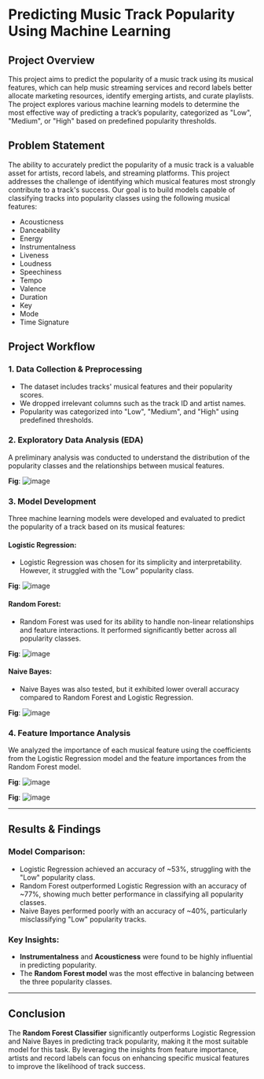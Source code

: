 # Predicting Music Track Popularity Using Machine Learning

## Project Overview
This project aims to predict the popularity of a music track using its musical features, which can help music streaming services and record labels better allocate marketing resources, identify emerging artists, and curate playlists. The project explores various machine learning models to determine the most effective way of predicting a track’s popularity, categorized as "Low", "Medium", or "High" based on predefined popularity thresholds.

## Problem Statement
The ability to accurately predict the popularity of a music track is a valuable asset for artists, record labels, and streaming platforms. This project addresses the challenge of identifying which musical features most strongly contribute to a track's success. Our goal is to build models capable of classifying tracks into popularity classes using the following musical features:

- Acousticness
- Danceability
- Energy
- Instrumentalness
- Liveness
- Loudness
- Speechiness
- Tempo
- Valence
- Duration
- Key
- Mode
- Time Signature

## Project Workflow

### 1. Data Collection & Preprocessing
- The dataset includes tracks' musical features and their popularity scores.
- We dropped irrelevant columns such as the track ID and artist names.
- Popularity was categorized into "Low", "Medium", and "High" using predefined thresholds.

### 2. Exploratory Data Analysis (EDA)
A preliminary analysis was conducted to understand the distribution of the popularity classes and the relationships between musical features.

**Fig**: ![image](https://github.com/Vartikaac/Predicting-Music_Trends_with_MachineLearning/blob/main/results/DC.png)


### 3. Model Development
Three machine learning models were developed and evaluated to predict the popularity of a track based on its musical features:

#### Logistic Regression:
- Logistic Regression was chosen for its simplicity and interpretability. However, it struggled with the "Low" popularity class.

**Fig**: ![image](https://github.com/Vartikaac/Predicting-Music_Trends_with_MachineLearning/blob/main/results/LR.png)

#### Random Forest:
- Random Forest was used for its ability to handle non-linear relationships and feature interactions. It performed significantly better across all popularity classes.

**Fig**: ![image](https://github.com/Vartikaac/Predicting-Music_Trends_with_MachineLearning/blob/main/results/RF.png)

#### Naive Bayes:
- Naive Bayes was also tested, but it exhibited lower overall accuracy compared to Random Forest and Logistic Regression.

**Fig**: ![image](https://github.com/Vartikaac/Predicting-Music_Trends_with_MachineLearning/blob/main/results/NB.png)

### 4. Feature Importance Analysis
We analyzed the importance of each musical feature using the coefficients from the Logistic Regression model and the feature importances from the Random Forest model.

**Fig**: ![image](https://github.com/Vartikaac/Predicting-Music_Trends_with_MachineLearning/blob/main/results/LR_1.png)


**Fig**: ![image](https://github.com/Vartikaac/Predicting-Music_Trends_with_MachineLearning/blob/main/results/RF_1.png)


---

## Results & Findings

### Model Comparison:

- Logistic Regression achieved an accuracy of ~53%, struggling with the "Low" popularity class.
- Random Forest outperformed Logistic Regression with an accuracy of ~77%, showing much better performance in classifying all popularity classes.
- Naive Bayes performed poorly with an accuracy of ~40%, particularly misclassifying "Low" popularity tracks.

### Key Insights:

- **Instrumentalness** and **Acousticness** were found to be highly influential in predicting popularity.
- The **Random Forest model** was the most effective in balancing between the three popularity classes.

---

## Conclusion
The **Random Forest Classifier** significantly outperforms Logistic Regression and Naive Bayes in predicting track popularity, making it the most suitable model for this task. By leveraging the insights from feature importance, artists and record labels can focus on enhancing specific musical features to improve the likelihood of track success.
